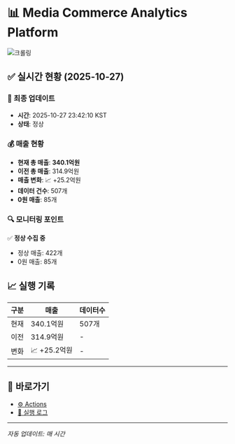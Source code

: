 # 📊 Media Commerce Analytics Platform

![크롤링](https://img.shields.io/badge/크롤링-정상-green)

## ✅ 실시간 현황 (2025-10-27)

### 📍 최종 업데이트
- **시간**: 2025-10-27 23:42:10 KST
- **상태**: 정상

### 💰 매출 현황
- **현재 총 매출**: **340.1억원**
- **이전 총 매출**: 314.9억원
- **매출 변화**: 📈 +25.2억원
- **데이터 건수**: 507개
- **0원 매출**: 85개

### 🔍 모니터링 포인트

✅ **정상 수집 중**
- 정상 매출: 422개
- 0원 매출: 85개


## 📈 실행 기록

| 구분 | 매출 | 데이터수 |
|------|------|----------|
| 현재 | 340.1억원 | 507개 |
| 이전 | 314.9억원 | - |
| 변화 | 📈 +25.2억원 | - |

---

## 🔗 바로가기

- [⚙️ Actions](../../actions)
- [📝 실행 로그](../../actions/workflows/daily_scraping.yml)

---

*자동 업데이트: 매 시간*
